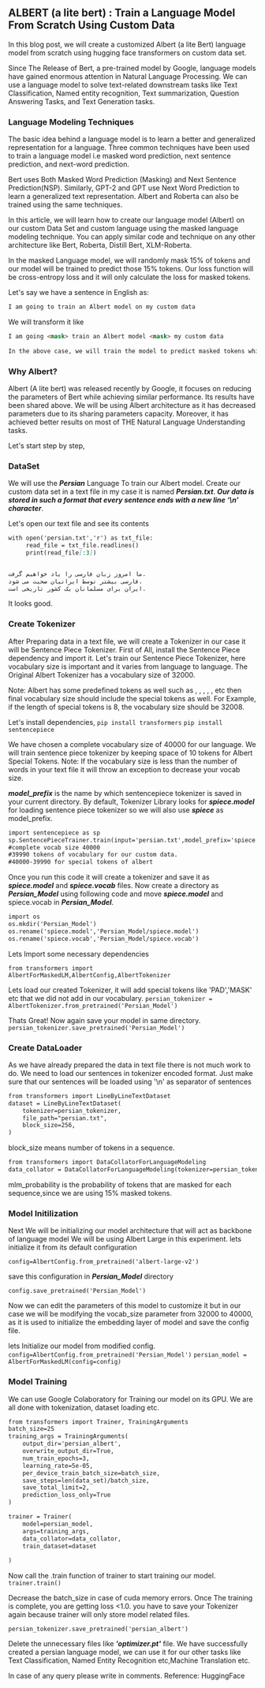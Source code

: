 ## ALBERT (a lite bert) : Train a Language Model From Scratch Using Custom Data
In this blog post, we will create a customized Albert (a lite Bert) language model from scratch using hugging face transformers on custom data set.

Since The Release of Bert, a pre-trained model by Google, language models have gained enormous attention in Natural Language Processing. We can use a language model to solve text-related downstream tasks like Text Classification, Named entity recognition, Text summarization, Question Answering Tasks, and Text Generation tasks.

### Language Modeling Techniques

The basic idea behind a language model is to learn a better and generalized representation for a language. Three common techniques have been used to train a language model i.e masked word prediction, next sentence prediction, and next-word prediction.

Bert uses Both Masked Word Prediction (Masking) and Next Sentence Prediction(NSP). Similarly, GPT-2 and GPT use Next Word Prediction to learn a generalized text representation. Albert and Roberta can also be trained using the same techniques.

In this article, we will learn how to create our language model (Albert) on our custom Data Set and custom language using the masked language modeling technique. You can apply similar code and technique on any other architecture like Bert, Roberta, Distill Bert, XLM-Roberta.

In the masked Language model, we will randomly mask 15% of tokens and our model will be trained to predict those 15% tokens.
Our loss function will be cross-entropy loss and it will only calculate the loss for masked tokens.

Let's say we have a sentence in English as: 

```markdown
I am going to train an Albert model on my custom data
```

We will transform it like 
```markdown
I am going <mask> train an Albert model <mask> my custom data
  
In the above case, we will train the model to predict masked tokens which are to, on.
```

### Why Albert? 
Albert (A lite bert) was released recently by Google, it focuses on reducing the parameters of Bert while achieving similar performance. Its results have been shared above.
We will be using Albert architecture as it has decreased parameters due to its sharing parameters capacity. Moreover, it has achieved better results on most of THE Natural Language Understanding tasks.

Let's start step by step,

### DataSet
We will use the ***Persian*** Language To train our Albert model. Create our custom data set in a text file in my case it is named ***Persian.txt***. ***Our data is stored in such a format that every sentence ends with a new line ‘\n’ character***.

Let's open our text file and see its contents

```markdown
with open('persian.txt','r') as txt_file:
     read_file = txt_file.readlines()
     print(read_file[:3])
```
```markdown

ما امروز زبان فارسی را یاد خواهیم گرفت.
فارسی بیشتر توسط ایرانیان صحبت می شود.
ایران برای مسلمانان یک کشور تاریخی است.
```
It looks good.

### Create Tokenizer
After Preparing data in a text file, we will create a Tokenizer in our case it will be Sentence Piece Tokenizer. First of All, install the Sentence Piece dependency and import it. Let's train our Sentence Piece Tokenizer, here vocabulary size is important and it varies from language to language. The Original Albert Tokenizer has a vocabulary size of 32000. 

Note: Albert has some predefined tokens as well such as <PAD>, <UNK>, <sep>, </sep>, <CLS>, etc then final vocabulary size should include the special tokens as well. For Example, if the length of special tokens is 8, the vocabulary size should be 32008.

Let's install dependencies, 
`pip install transformers`
`pip install sentencepiece`

We have chosen a complete vocabulary size of 40000 for our language. We will train sentence piece tokenizer by keeping space of 10 tokens for Albert Special Tokens.
Note: If the vocabulary size is less than the number of words in your text file it will throw an exception to decrease your vocab size.

***model_prefix*** is the name by which sentencepiece tokenizer is saved in your current directory. By default, Tokenizer Library looks for ***spiece.model*** for loading sentence piece tokenizer so we will also use ***spiece*** as model_prefix.

```markdown
import sentencepiece as sp
sp.SentencePieceTrainer.train(input='persian.txt',model_prefix='spiece', vocab_size=39990)
#complete vocab size 40000
#39990 tokens of vocabulary for our custom data.
#40000-39990 for special tokens of albert
```

Once you run this code it will create a tokenizer and save it as ***spiece.model*** and ***spiece.vocab*** files.
Now create a directory as ***Persian_Model*** using following code and move ***spiece.model*** and spiece.vocab in ***Persian_Model***.

```markdown
import os
os.mkdir('Persian_Model')
os.rename('spiece.model','Persian_Model/spiece.model')
os.rename('spiece.vocab','Persian_Model/spiece.vocab')
```
Lets Import some necessary dependencies

`from transformers import AlbertForMaskedLM,AlbertConfig,AlbertTokenizer`

Lets load our created Tokenizer, it will add special tokens like 'PAD','MASK' etc that we did not add in our vocabulary.
`persian_tokenizer = AlbertTokenizer.from_pretrained('Persian_Model')`
 
Thats Great!
Now again save your model in same directory.
`persian_tokenizer.save_pretrained('Persian_Model')`

### Create DataLoader

As we have already prepared the data in text file there is not much work to do.
We need to load our sentences in tokenizer encoded format.
Just make sure that our sentences will be loaded using '\n' as separator
of sentences

```markdown
from transformers import LineByLineTextDataset
dataset = LineByLineTextDataset(
    tokenizer=persian_tokenizer,
    file_path="persian.txt",
    block_size=256,
)
```
block_size means number of tokens in a sequence. 

```markdown
from transformers import DataCollatorForLanguageModeling
data_collator = DataCollatorForLanguageModeling(tokenizer=persian_tokenizer,mlm=True, mlm_probability=0.15)
```
mlm_probability is the probability of tokens that are masked for each sequence,since we are using 15% masked tokens.

### Model Initilization
Next We will be initializing our model architecture that will act as backbone
of language model
We will be using Albert Large in this experiment.
lets initialize it from its default configuration

`config=AlbertConfig.from_pretrained('albert-large-v2')`

save this configuration in ***Persian_Model*** directory

`config.save_pretrained('Persian_Model')`

Now we can edit the parameters of this model to customize it but in our case we
will be modifying the vocab_size parameter from 32000 to 40000, as it is used
to initialize the embedding layer of model and save the config file.

lets Initialize our model from modified config.
`config=AlbertConfig.from_pretrained('Persian_Model')`
`persian_model = AlbertForMaskedLM(config=config)`
 
### Model Training

We can use Google Colaboratory for Training our model on its GPU.
We are all done with tokenization, dataset loading etc.
```markdown
from transformers import Trainer, TrainingArguments
batch_size=25
training_args = TrainingArguments(
    output_dir='persian_albert',
    overwrite_output_dir=True,
    num_train_epochs=3,
    learning_rate=5e-05,
    per_device_train_batch_size=batch_size,
    save_steps=len(data_set)/batch_size,
    save_total_limit=2,
    prediction_loss_only=True
)

trainer = Trainer(
    model=persian_model,
    args=training_args,
    data_collator=data_collator,
    train_dataset=dataset
    
)
 ```
Now call the .train function of trainer to start training our model. 
`trainer.train()`
 

Decrease the batch_size in case of cuda memory errors.
Once The training is complete, you are getting loss <1.0.
you have to save your Tokenizer again because trainer will only store model related files.

`persian_tokenizer.save_pretrained('persian_albert')`

Delete the unnecessary files like ***'optimizer.pt'*** file.
We have successfully created a persian language model, we can use it for our 
other tasks like Text Classification, Named Entity Recognition etc,Machine Translation etc.

In case of any query please write in comments.
Reference: HuggingFace
